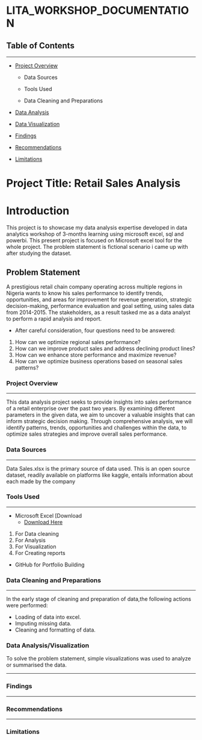 # LITA_WORKSHOP_DOCUMENTATION

## Table of Contents
---
- [Project Overview](#project-overview)

  - Data Sources

  - Tools Used

  - Data Cleaning and Preparations

 - [Data Analysis](#data-analysis)

 - [Data Visualization](#data-visialization)

 - [Findings](#findings)

 - [Recommendations](#recommendations)

 - [Limitations](#limitations)


# Project Title: Retail Sales Analysis 

# Introduction
This project is to showcase my data analysis expertise developed in data analytics workshop of 3-months learning using microsoft excel, sql and powerbi.
This present project is focused on Microsoft excel tool for the whole project. The problem statement is fictional scenario i came up with after studying the dataset.

## Problem Statement

A prestigious retail chain company operating across multiple regions in Nigeria wants to know his sales performance to identify trends, opportunities, and areas for improvement for revenue generation, strategic decision-making, performance evaluation and goal setting, using sales data from 2014-2015. The stakeholders, as a result tasked me as a data analyst to perform a rapid analysis and report.

   - After careful consideration, four questions need to be answered:
1. How can we optimize regional sales performance?
2. How can we improve product sales and address declining product lines?
3. How can we enhance store performance and maximize revenue?
4. How can we optimize business operations based on seasonal sales patterns?
   
### Project Overview
---

This data analysis project seeks to provide insights into sales performance of a retail enterprise over the past two years. By examining different parameters in the given data, we aim to uncover a valuable insights that can inform strategic decision making. Through comprehensive analysis, we will identify patterns, trends, opportunities and challenges within the data, to optimize sales strategies and improve overall sales performance.

### Data Sources
---

Data Sales.xlsx is the primary source of data used. This is an open source dataset, readily available on platforms like kaggle, entails information about each made by the company

### Tools Used
---

- Microsoft Excel  [Download
   - [Download Here](https://Microsoft.com)
1. For Data cleaning
2. For Analysis
3. For Visualization
4. For Creating reports
- GitHub for Portfolio Building

### Data Cleaning and Preparations
---

In the early stage of cleaning and preparation of data,the following actions were performed:

- Loading of data into excel.
- Imputing missing data.
- Cleaning and formatting of data.


### Data Analysis/Visualization
To solve the problem statement, simple visualizations was used to analyze or summarised the data.








---

### Findings
---
### Recommendations 
---
### Limitations 

